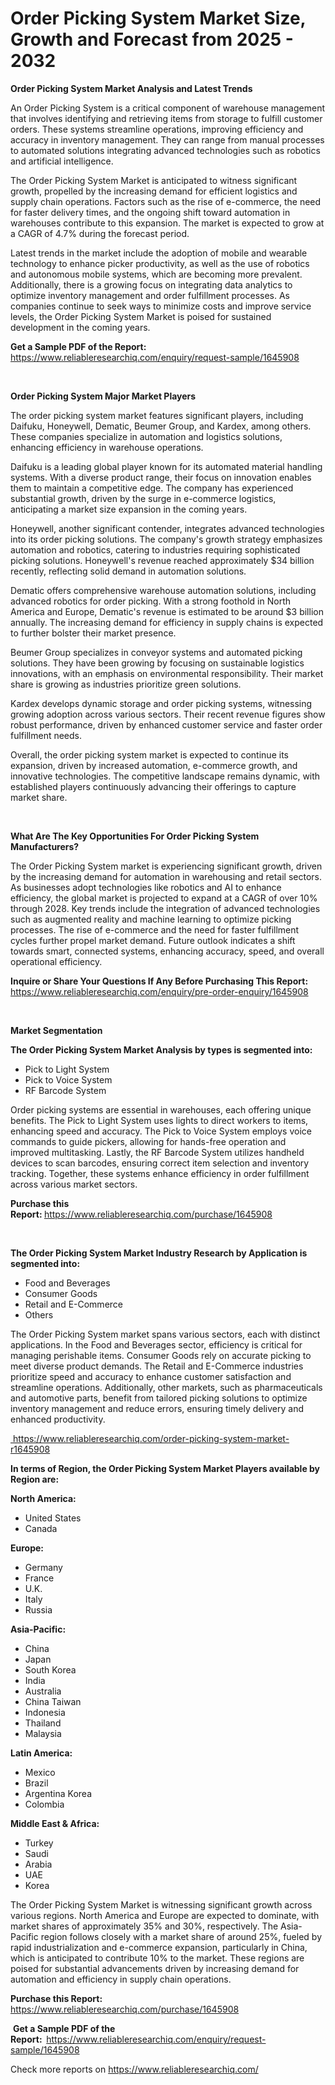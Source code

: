 <p><h1>Order Picking System Market Size, Growth and Forecast from 2025 - 2032</h1></p><p><strong>Order Picking System Market Analysis and Latest Trends</strong></p>
<p><p>An Order Picking System is a critical component of warehouse management that involves identifying and retrieving items from storage to fulfill customer orders. These systems streamline operations, improving efficiency and accuracy in inventory management. They can range from manual processes to automated solutions integrating advanced technologies such as robotics and artificial intelligence.</p><p>The Order Picking System Market is anticipated to witness significant growth, propelled by the increasing demand for efficient logistics and supply chain operations. Factors such as the rise of e-commerce, the need for faster delivery times, and the ongoing shift toward automation in warehouses contribute to this expansion. The market is expected to grow at a CAGR of 4.7% during the forecast period.</p><p>Latest trends in the market include the adoption of mobile and wearable technology to enhance picker productivity, as well as the use of robotics and autonomous mobile systems, which are becoming more prevalent. Additionally, there is a growing focus on integrating data analytics to optimize inventory management and order fulfillment processes. As companies continue to seek ways to minimize costs and improve service levels, the Order Picking System Market is poised for sustained development in the coming years.</p></p>
<p><strong>Get a Sample PDF of the Report:&nbsp;</strong> <a href="https://www.reliableresearchiq.com/enquiry/request-sample/1645908?utm_campaign=1102&utm_medium=2&utm_source=Github&utm_content=ia&utm_term=21022025&utm_id=order-picking-system">https://www.reliableresearchiq.com/enquiry/request-sample/1645908</a></p>
<p>&nbsp;</p>
<p><strong>Order Picking System Major Market Players</strong></p>
<p><p>The order picking system market features significant players, including Daifuku, Honeywell, Dematic, Beumer Group, and Kardex, among others. These companies specialize in automation and logistics solutions, enhancing efficiency in warehouse operations.</p><p>Daifuku is a leading global player known for its automated material handling systems. With a diverse product range, their focus on innovation enables them to maintain a competitive edge. The company has experienced substantial growth, driven by the surge in e-commerce logistics, anticipating a market size expansion in the coming years.</p><p>Honeywell, another significant contender, integrates advanced technologies into its order picking solutions. The company's growth strategy emphasizes automation and robotics, catering to industries requiring sophisticated picking solutions. Honeywell's revenue reached approximately $34 billion recently, reflecting solid demand in automation solutions.</p><p>Dematic offers comprehensive warehouse automation solutions, including advanced robotics for order picking. With a strong foothold in North America and Europe, Dematic's revenue is estimated to be around $3 billion annually. The increasing demand for efficiency in supply chains is expected to further bolster their market presence.</p><p>Beumer Group specializes in conveyor systems and automated picking solutions. They have been growing by focusing on sustainable logistics innovations, with an emphasis on environmental responsibility. Their market share is growing as industries prioritize green solutions.</p><p>Kardex develops dynamic storage and order picking systems, witnessing growing adoption across various sectors. Their recent revenue figures show robust performance, driven by enhanced customer service and faster order fulfillment needs.</p><p>Overall, the order picking system market is expected to continue its expansion, driven by increased automation, e-commerce growth, and innovative technologies. The competitive landscape remains dynamic, with established players continuously advancing their offerings to capture market share.</p></p>
<p>&nbsp;</p>
<p><strong>What Are The Key Opportunities For Order Picking System Manufacturers?</strong></p>
<p><p>The Order Picking System market is experiencing significant growth, driven by the increasing demand for automation in warehousing and retail sectors. As businesses adopt technologies like robotics and AI to enhance efficiency, the global market is projected to expand at a CAGR of over 10% through 2028. Key trends include the integration of advanced technologies such as augmented reality and machine learning to optimize picking processes. The rise of e-commerce and the need for faster fulfillment cycles further propel market demand. Future outlook indicates a shift towards smart, connected systems, enhancing accuracy, speed, and overall operational efficiency.</p></p>
<p><strong>Inquire or Share Your Questions If Any Before Purchasing This Report:</strong> <a href="https://www.reliableresearchiq.com/enquiry/pre-order-enquiry/1645908?utm_campaign=1102&utm_medium=2&utm_source=Github&utm_content=ia&utm_term=21022025&utm_id=order-picking-system">https://www.reliableresearchiq.com/enquiry/pre-order-enquiry/1645908</a></p>
<p>&nbsp;</p>
<p><strong>Market Segmentation</strong></p>
<p><strong>The Order Picking System Market Analysis by types is segmented into:</strong></p>
<p><ul><li>Pick to Light System</li><li>Pick to Voice System</li><li>RF Barcode System</li></ul></p>
<p><p>Order picking systems are essential in warehouses, each offering unique benefits. The Pick to Light System uses lights to direct workers to items, enhancing speed and accuracy. The Pick to Voice System employs voice commands to guide pickers, allowing for hands-free operation and improved multitasking. Lastly, the RF Barcode System utilizes handheld devices to scan barcodes, ensuring correct item selection and inventory tracking. Together, these systems enhance efficiency in order fulfillment across various market sectors.</p></p>
<p><strong>Purchase this Report:&nbsp;</strong><a href="https://www.reliableresearchiq.com/purchase/1645908?utm_campaign=1102&utm_medium=2&utm_source=Github&utm_content=ia&utm_term=21022025&utm_id=order-picking-system">https://www.reliableresearchiq.com/purchase/1645908</a></p>
<p>&nbsp;</p>
<p><strong>The Order Picking System Market Industry Research by Application is segmented into:</strong></p>
<p><ul><li>Food and Beverages</li><li>Consumer Goods</li><li>Retail and E-Commerce</li><li>Others</li></ul></p>
<p><p>The Order Picking System market spans various sectors, each with distinct applications. In the Food and Beverages sector, efficiency is critical for managing perishable items. Consumer Goods rely on accurate picking to meet diverse product demands. The Retail and E-Commerce industries prioritize speed and accuracy to enhance customer satisfaction and streamline operations. Additionally, other markets, such as pharmaceuticals and automotive parts, benefit from tailored picking solutions to optimize inventory management and reduce errors, ensuring timely delivery and enhanced productivity.</p></p>
<p><a href="https://www.reliableresearchiq.com/order-picking-system-market-r1645908?utm_campaign=1102&utm_medium=2&utm_source=Github&utm_content=ia&utm_term=21022025&utm_id=order-picking-system">&nbsp;https://www.reliableresearchiq.com/order-picking-system-market-r1645908</a></p>
<p><strong>In terms of Region, the Order Picking System Market Players available by Region are:</strong></p>
<p>
    <p> <strong> North America: </strong>
        <ul>
            <li>United States</li>
            <li>Canada</li>
        </ul>
        </p> 
    <p> <strong> Europe: </strong>
        <ul>
            <li>Germany</li>
            <li>France</li>
            <li>U.K.</li>
            <li>Italy</li>
            <li>Russia</li>
        </ul>
        </p> 
    <p> <strong> Asia-Pacific: </strong>
        <ul>
            <li>China</li>
            <li>Japan</li>
            <li>South Korea</li>
            <li>India</li>
            <li>Australia</li>
            <li>China Taiwan</li>
            <li>Indonesia</li>
            <li>Thailand</li>
            <li>Malaysia</li>
        </ul>
        </p> 
    <p> <strong> Latin America: </strong>
        <ul>
            <li>Mexico</li>
            <li>Brazil</li>
            <li>Argentina Korea</li>
            <li>Colombia</li>
        </ul>
        </p> 
    <p> <strong> Middle East & Africa: </strong>
        <ul>
            <li>Turkey</li>
            <li>Saudi</li>
            <li>Arabia</li>
            <li>UAE</li>
            <li>Korea</li>
        </ul>
    </p>
    </p>
<p><p>The Order Picking System Market is witnessing significant growth across various regions. North America and Europe are expected to dominate, with market shares of approximately 35% and 30%, respectively. The Asia-Pacific region follows closely with a market share of around 25%, fueled by rapid industrialization and e-commerce expansion, particularly in China, which is anticipated to contribute 10% to the market. These regions are poised for substantial advancements driven by increasing demand for automation and efficiency in supply chain operations.</p></p>
<p><strong>Purchase this Report: </strong><a href="https://www.reliableresearchiq.com/purchase/1645908?utm_campaign=1102&utm_medium=2&utm_source=Github&utm_content=ia&utm_term=21022025&utm_id=order-picking-system">https://www.reliableresearchiq.com/purchase/1645908</a></p>
<p>&nbsp;<strong>Get a Sample PDF of the Report:&nbsp;&nbsp;</strong><a href="https://www.reliableresearchiq.com/enquiry/request-sample/1645908?utm_campaign=1102&utm_medium=2&utm_source=Github&utm_content=ia&utm_term=21022025&utm_id=order-picking-system">https://www.reliableresearchiq.com/enquiry/request-sample/1645908</a></p>
<p><strong></strong></p>
<p>Check more reports on <a href="https://www.reliableresearchiq.com/?utm_campaign=1102&utm_medium=2&utm_source=Github&utm_content=ia&utm_term=21022025&utm_id=order-picking-system">https://www.reliableresearchiq.com/</a></p>